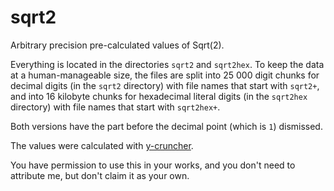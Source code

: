# sqrt2
Arbitrary precision pre-calculated values of Sqrt(2).

Everything is located in the directories `sqrt2` and `sqrt2hex`. To keep the data at a human-manageable size, the files are split into 25 000 digit chunks for decimal digits (in the `sqrt2` directory) with file names that start with `sqrt2+`, and into 16 kilobyte chunks for hexadecimal literal digits (in the `sqrt2hex` directory) with file names that start with `sqrt2hex+`.

Both versions have the part before the decimal point (which is `1`) dismissed.

The values were calculated with [y-cruncher](http://www.numberworld.org/y-cruncher/).

You have permission to use this in your works, and you don't need to attribute me, but don't claim it as your own.
